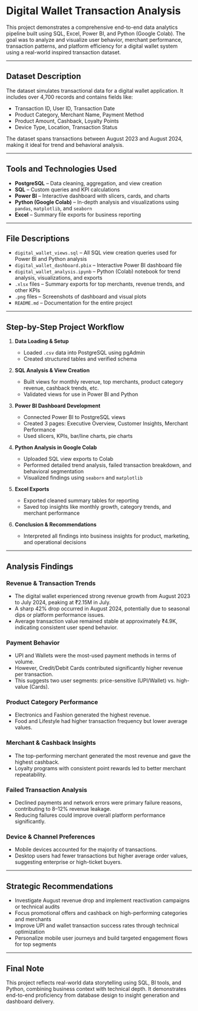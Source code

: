 # Digital Wallet Transaction Analysis

This project demonstrates a comprehensive end-to-end data analytics pipeline built using SQL, Excel, Power BI, and Python (Google Colab). The goal was to analyze and visualize user behavior, merchant performance, transaction patterns, and platform efficiency for a digital wallet system using a real-world inspired transaction dataset.

---

## Dataset Description

The dataset simulates transactional data for a digital wallet application. It includes over 4,700 records and contains fields like:

- Transaction ID, User ID, Transaction Date
- Product Category, Merchant Name, Payment Method
- Product Amount, Cashback, Loyalty Points
- Device Type, Location, Transaction Status

The dataset spans transactions between August 2023 and August 2024, making it ideal for trend and behavioral analysis.

---

## Tools and Technologies Used

- **PostgreSQL** – Data cleaning, aggregation, and view creation
- **SQL** – Custom queries and KPI calculations
- **Power BI** – Interactive dashboard with slicers, cards, and charts
- **Python (Google Colab)** – In-depth analysis and visualizations using `pandas`, `matplotlib`, and `seaborn`
- **Excel** – Summary file exports for business reporting

---

## File Descriptions

- `digital_wallet_views.sql` – All SQL view creation queries used for Power BI and Python analysis
- `digital_wallet_dashboard.pbix` – Interactive Power BI dashboard file
- `digital_wallet_analysis.ipynb` – Python (Colab) notebook for trend analysis, visualizations, and exports
- `.xlsx` files – Summary exports for top merchants, revenue trends, and other KPIs
- `.png` files – Screenshots of dashboard and visual plots
- `README.md` – Documentation for the entire project

---

## Step-by-Step Project Workflow

1. **Data Loading & Setup**
   - Loaded `.csv` data into PostgreSQL using pgAdmin
   - Created structured tables and verified schema

2. **SQL Analysis & View Creation**
   - Built views for monthly revenue, top merchants, product category revenue, cashback trends, etc.
   - Validated views for use in Power BI and Python

3. **Power BI Dashboard Development**
   - Connected Power BI to PostgreSQL views
   - Created 3 pages: Executive Overview, Customer Insights, Merchant Performance
   - Used slicers, KPIs, bar/line charts, pie charts

4. **Python Analysis in Google Colab**
   - Uploaded SQL view exports to Colab
   - Performed detailed trend analysis, failed transaction breakdown, and behavioral segmentation
   - Visualized findings using `seaborn` and `matplotlib`

5. **Excel Exports**
   - Exported cleaned summary tables for reporting
   - Saved top insights like monthly growth, category trends, and merchant performance

6. **Conclusion & Recommendations**
   - Interpreted all findings into business insights for product, marketing, and operational decisions

---

## Analysis Findings

### Revenue & Transaction Trends
- The digital wallet experienced strong revenue growth from August 2023 to July 2024, peaking at ₹2.15M in July.
- A sharp 42% drop occurred in August 2024, potentially due to seasonal dips or platform performance issues.
- Average transaction value remained stable at approximately ₹4.9K, indicating consistent user spend behavior.

### Payment Behavior
- UPI and Wallets were the most-used payment methods in terms of volume.
- However, Credit/Debit Cards contributed significantly higher revenue per transaction.
- This suggests two user segments: price-sensitive (UPI/Wallet) vs. high-value (Cards).

### Product Category Performance
- Electronics and Fashion generated the highest revenue.
- Food and Lifestyle had higher transaction frequency but lower average values.

### Merchant & Cashback Insights
- The top-performing merchant generated the most revenue and gave the highest cashback.
- Loyalty programs with consistent point rewards led to better merchant repeatability.

### Failed Transaction Analysis
- Declined payments and network errors were primary failure reasons, contributing to 8–12% revenue leakage.
- Reducing failures could improve overall platform performance significantly.

### Device & Channel Preferences
- Mobile devices accounted for the majority of transactions.
- Desktop users had fewer transactions but higher average order values, suggesting enterprise or high-ticket buyers.

---

## Strategic Recommendations

- Investigate August revenue drop and implement reactivation campaigns or technical audits
- Focus promotional offers and cashback on high-performing categories and merchants
- Improve UPI and wallet transaction success rates through technical optimization
- Personalize mobile user journeys and build targeted engagement flows for top segments

---

## Final Note

This project reflects real-world data storytelling using SQL, BI tools, and Python, combining business context with technical depth. It demonstrates end-to-end proficiency from database design to insight generation and dashboard delivery.
